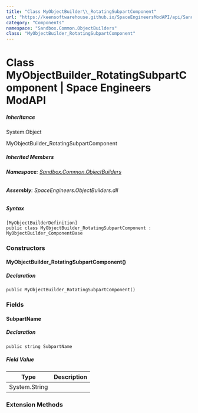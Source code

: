 ```yaml
---
title: "Class MyObjectBuilder\\_RotatingSubpartComponent"
url: "https://keensoftwarehouse.github.io/SpaceEngineersModAPI/api/Sandbox.Common.ObjectBuilders.MyObjectBuilder_RotatingSubpartComponent.html"
category: "Components"
namespace: "Sandbox.Common.ObjectBuilders"
class: "MyObjectBuilder_RotatingSubpartComponent"
---
```


# Class MyObjectBuilder\_RotatingSubpartComponent | Space Engineers ModAPI

##### Inheritance

System.Object

MyObjectBuilder\_RotatingSubpartComponent

##### Inherited Members

###### **Namespace**: [Sandbox.Common.ObjectBuilders](https://keensoftwarehouse.github.io/SpaceEngineersModAPI/api/Sandbox.Common.ObjectBuilders.html)

###### **Assembly**: SpaceEngineers.ObjectBuilders.dll

##### Syntax

```
[MyObjectBuilderDefinition]
public class MyObjectBuilder_RotatingSubpartComponent : MyObjectBuilder_ComponentBase
```

### Constructors

#### MyObjectBuilder\_RotatingSubpartComponent()

##### Declaration

```
public MyObjectBuilder_RotatingSubpartComponent()
```

### Fields

#### SubpartName

##### Declaration

```
public string SubpartName
```

##### Field Value

| Type | Description |
| --- | --- |
| System.String |     |

### Extension Methods